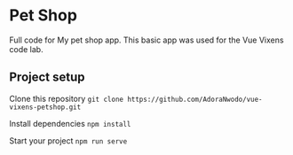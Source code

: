 # Pet Shop

Full code for My pet shop app. This basic app was used for the Vue Vixens code lab.

## Project setup

Clone this repository `git clone https://github.com/AdoraNwodo/vue-vixens-petshop.git`

Install dependencies `npm install`

Start your project `npm run serve`

